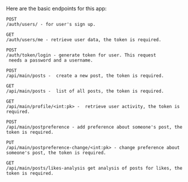 Here are the basic endpoints for this app:

    POST
    /auth/users/ - for user's sign up.
    
    GET
    /auth/users/me - retrieve user data, the token is required.
    
    POST
    /auth/token/login - generate token for user. This request
     needs a password and a username.
     
    POST
    /api/main/posts -  create a new post, the token is required.
     
    GET
    /api/main/posts -  list of all posts, the token is required.
    
    GET
    /api/main/profile/<int:pk> -  retrieve user activity, the token is required.
    
    POST
    /api/main/postpreference - add preference about someone's post, the token is required.
    
    PUT
    /api/main/postpreference-change/<int:pk> - change preference about someone's post, the token is required.
    
    GET
    /api/main/posts/likes-analysis get analysis of posts for likes, the token is required.